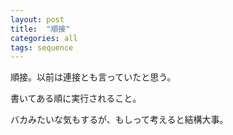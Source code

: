 ```yaml
---
layout: post
title:  "順接"
categories: all
tags: sequence
---
```

順接。以前は連接とも言っていたと思う。

書いてある順に実行されること。

バカみたいな気もするが、もしって考えると結構大事。
